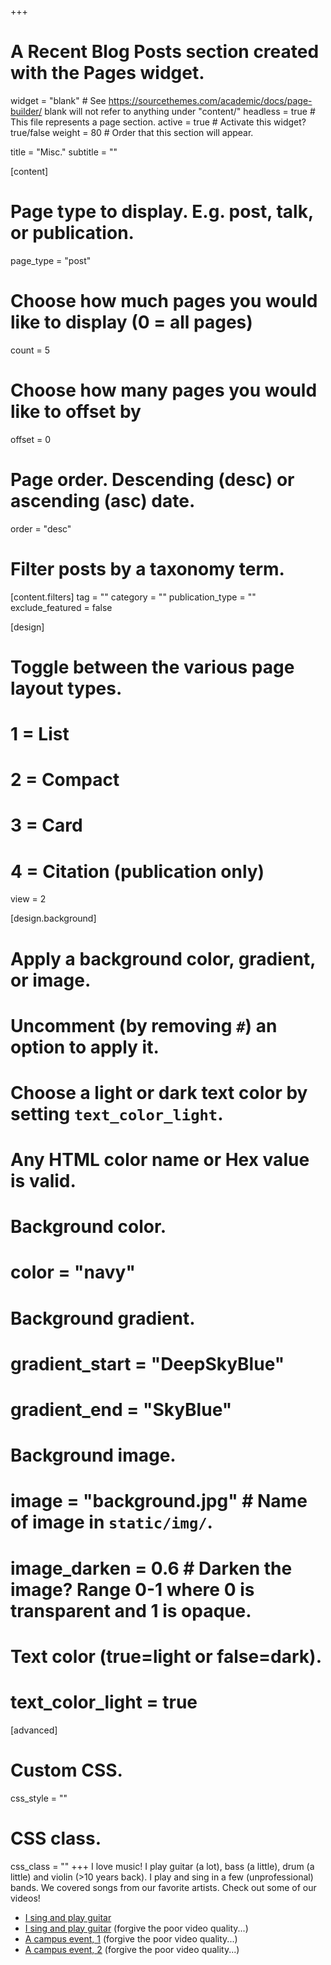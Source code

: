 +++
# A Recent Blog Posts section created with the Pages widget.

widget = "blank"  # See https://sourcethemes.com/academic/docs/page-builder/ blank will not refer to anything under "content/"
headless = true  # This file represents a page section.
active = true  # Activate this widget? true/false
weight = 80  # Order that this section will appear.

title = "Misc."
subtitle = ""

[content]
  # Page type to display. E.g. post, talk, or publication.
  page_type = "post"
  
  # Choose how much pages you would like to display (0 = all pages)
  count = 5
  
  # Choose how many pages you would like to offset by
  offset = 0

  # Page order. Descending (desc) or ascending (asc) date.
  order = "desc"

  # Filter posts by a taxonomy term.
  [content.filters]
    tag = ""
    category = ""
    publication_type = ""
    exclude_featured = false
  
[design]
  # Toggle between the various page layout types.
  #   1 = List
  #   2 = Compact
  #   3 = Card
  #   4 = Citation (publication only)
  view = 2
  
[design.background]
  # Apply a background color, gradient, or image.
  #   Uncomment (by removing `#`) an option to apply it.
  #   Choose a light or dark text color by setting `text_color_light`.
  #   Any HTML color name or Hex value is valid.
  
  # Background color.
  # color = "navy"
  
  # Background gradient.
  # gradient_start = "DeepSkyBlue"
  # gradient_end = "SkyBlue"
  
  # Background image.
  # image = "background.jpg"  # Name of image in `static/img/`.
  # image_darken = 0.6  # Darken the image? Range 0-1 where 0 is transparent and 1 is opaque.

  # Text color (true=light or false=dark).
  # text_color_light = true  
  
[advanced]
 # Custom CSS. 
 css_style = ""
 
 # CSS class.
 css_class = ""
+++
I love music! I play guitar (a lot), bass (a little), drum (a little) and violin (>10 years back). I play and sing in a few (unprofessional) bands. We covered songs from our favorite artists. Check out some of our videos!

- [I sing and play guitar](https://www.youtube.com/watch?v=-cB48_U216Q)
- [I sing and play guitar](https://www.youtube.com/watch?v=xhl2iMbYU2Q) (forgive the poor video quality...)
- [A campus event, 1](https://www.youtube.com/watch?v=wE7t5uVWLK8) (forgive the poor video quality...)
- [A campus event, 2](https://www.youtube.com/watch?v=eZ-lLoLWCkU&t=4s) (forgive the poor video quality...)

